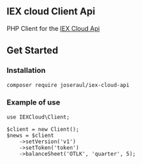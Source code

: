 
## IEX cloud Client Api
PHP Client for the [IEX Cloud Api](https://iexcloud.io/docs/api/)

## Get Started
### Installation
```
composer require joseraul/iex-cloud-api
```

### Example of use

```
use IEXCloud\Client;

$client = new Client();
$news = $client
    ->setVersion('v1')
    ->setToken('token')
    ->balanceSheet('OTLK', 'quarter', 5);
```


